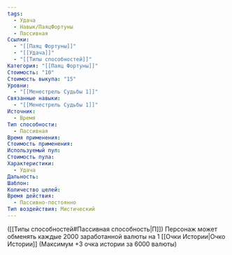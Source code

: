 ```yaml
---
tags:
  - Удача
  - Навык/ПаяцФортуны
  - Пассивная
Ссылки:
  - "[[Паяц Фортуны]]"
  - "[[Удача]]"
  - "[[Типы способностей]]"
Категория: "[[Паяц Фортуны]]"
Стоимость: "10"
Стоимость выкупа: "15"
Уровни:
  - "[[Менестрель Судьбы 1]]"
Связанные навыки:
  - "[[Менестрель Судьбы 1]]"
Источник:
  - Время
Тип способности:
  - Пассивная
Время применения: 
Стоимость применения: 
Используемый пул: 
Стоимость пула: 
Характеристики:
  - Удача
Дальность: 
Шаблон: 
Количество целей: 
Время действия:
  - Пассивно-постоянно
Тип воздействия: Мистический
---
```

([[Типы способностей#Пассивная способность|П]]) Персонаж может обменять каждые 2000 заработанной валюты на 1 [[Очки Истории|Очко Истории]] (Максимум +3 очка истории за 6000 валюты)